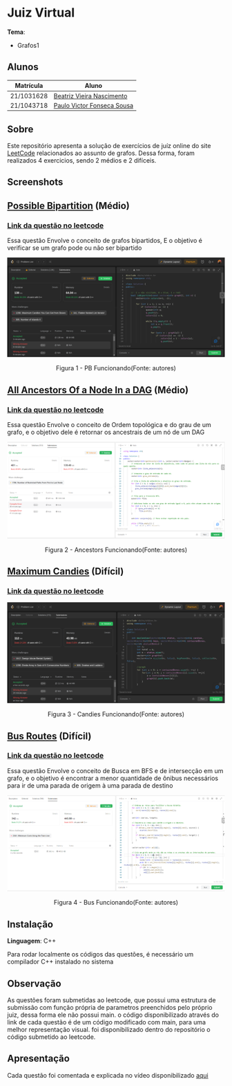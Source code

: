 



# Juiz Virtual
**Tema**:
 - Grafos1


## Alunos
|Matrícula | Aluno |
| -- | -- |
| 21/1031628 |  [Beatriz Vieira Nascimento](https://github.com/Beatrizvn)     |
| 21/1043718 | [Paulo Victor Fonseca Sousa](https://github.com/PauloVictorFS)  |


## Sobre 
Este repositório apresenta a solução de exercícios de juíz online do site [LeetCode](https://leetcode.com/) relacionados ao assunto de grafos. Dessa forma, foram realizados 4 exercicios, sendo 2 médios e 2 difíceis.


## Screenshots

## [Possible Bipartition](../Grafos1_Juiz_Virtual/Possible_Bipartition/pb.cpp) (Médio)

### [Link da questão no leetcode](https://leetcode.com/problems/possible-bipartition/)

Essa questão Envolve o conceito de grafos bipartidos, E o objetivo é verificar se um grafo pode ou não ser bipartido
<center>
<img src="/Img/pbFuncionando.png"></img>
<p>Figura 1 - PB Funcionando(Fonte: autores)</p>
</center>


## [All Ancestors Of a Node In a DAG](../Grafos1_Juiz_Virtual/All_Ancestors/Ancestors_com_main.cpp) (Médio)

### [Link da questão no leetcode](https://leetcode.com/problems/all-ancestors-of-a-node-in-a-directed-acyclic-graph/description/)

Essa questão Envolve o conceito de Ordem topológica e do grau de um grafo, e o objetivo dele é retornar os ancestrais de um nó de um DAG
<center>
<img src="/Img/Proof Ancestors.PNG"></img>
<p>Figura 2 - Ancestors Funcionando(Fonte: autores)</p>
</center>

## [Maximum Candies](../Grafos1_Juiz_Virtual/Maximum_Candies/Candies.cpp) (Difícil)
### [Link da questão no leetcode](https://leetcode.com/problems/maximum-candies-you-can-get-from-boxes/)
<center>
<img src="/Img/candiesFuncionando.png"></img>
<p>Figura 3 - Candies Funcionando(Fonte: autores)</p>
</center>

## [Bus Routes](../Grafos1_Juiz_Virtual/Bus_Routes/Bus_routes_com_main.cpp) (Difícil)
### [Link da questão no leetcode](https://leetcode.com/problems/bus-routes/description/)

Essa questão Envolve o conceito de Busca em BFS e de intersecção em um grafo, e o objetivo é encontrar a menor quantidade de ônibus necessários para ir de uma parada de origem à uma parada de destino
<center>
<img src="/Img/Proof Bus.PNG"></img>
<p>Figura 4 - Bus  Funcionando(Fonte: autores)</p>
</center>


## Instalação 
**Linguagem**: C++<br>

Para rodar localmente os códigos das questões, é necessário um compilador C++ instalado no sistema

## Observação
As questões foram submetidas ao leetcode, que possui uma estrutura de submissão com função própria de parametros preenchidos pelo próprio juiz, dessa forma ele não possui main. o código disponibilizado através do link  de cada questão é de um código modificado com main, para uma melhor representação visual. foi disponibilizado dentro do repositório o código submetido ao leetcode.

## Apresentação 
Cada questão foi comentada e explicada no vídeo disponibilizado [aqui]()




